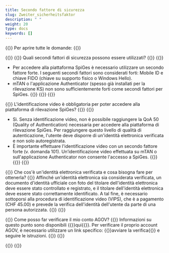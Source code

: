 ```yaml
---
title: Secondo fattore di sicurezza
slug: Zweiter_sicherheitsfaktor 
description: " "
weight: 20
type: docs
keywords: []
---
```


{{<faqBlock>}}
Per aprire tutte le domande: {{<collapsibleGroupCommand groupId="Zweiter_sicherheitsfaktor">}}

{{<numberedList>}}
{{<listItem>}}
Quali secondi fattori di sicurezza possono essere utilizzati?
{{<collapsibleBlock groupId="Zweiter_sicherheitsfaktor">}}
{{<markdown>}}

- Per accedere alla piattaforma SpiGes è necessario utilizzare un secondo fattore forte. I seguenti secondi fattori sono considerati forti: Mobile ID e chiave FIDO (chiave su supporto fisico o Windows Hello).
- mTAN o l'applicazione Authenticator (spesso già installati per la rilevazione KS) non sono sufficientemente forti come secondi fattori per SpiGes.
{{</markdown>}}
{{</collapsibleBlock>}}
{{</listItem>}}

{{<listItem>}}
L'identificazione video è obbligatoria per poter accedere alla piattaforma di rilevazione SpiGes?
{{<collapsibleBlock groupId="Zweiter_sicherheitsfaktor">}}
{{<markdown>}}

- Sì. Senza identificazione video, non è possibile raggiungere la QoA 50 (Quality of Authentication) necessaria per accedere alla piattaforma di rilevazione SpiGes. Per raggiungere questo livello di qualità di autenticazione, l'utente deve disporre di un'identità elettronica verificata e non solo autoregistrata.
- È importante effettuare l'identificazione video con un secondo fattore forte (v. domanda 101). Un’identificazione video effettuata su mTAN o sull'applicazione Authenticator non consente l'accesso a SpiGes.
{{</markdown>}}
{{</collapsibleBlock>}}
{{</listItem>}}

{{<listItem>}}
Che cos'è un'identità elettronica verificata e cosa bisogna fare per ottenerla?
{{<collapsibleBlock groupId="Zweiter_sicherheitsfaktor">}}
Affinché un'identità elettronica sia considerata verificata, un documento d'identità ufficiale con foto del titolare dell'identità elettronica deve essere stato controllato e registrato, e il titolare dell'identità elettronica deve essere stato correttamente identificato. A tal fine, è necessario sottoporsi alla procedura di identificazione video (VIPS), che è a pagamento (CHF 45.00) e prevede la verifica dell'identità dell'utente da parte di una persona autorizzata.
{{</collapsibleBlock>}}
{{</listItem>}}

{{<listItem>}}
Come posso far verificare il mio conto AGOV?
{{<collapsibleBlock groupId="Zweiter_sicherheitsfaktor">}}
Informazioni su questo punto sono disponibili {{<link url="https://help.eiam.swiss/?c=ident50&l=it" newTab="true">}}qui{{</link>}}. 
Per verificare il proprio account AGOV, è necessario utilizzare un link specifico: {{<link url="https://www.ident.agov.admin.ch/process?rpcode=2be262f1da0" newTab="true">}}avviare la verifica{{</link>}} e seguire le istruzioni.
{{</collapsibleBlock>}}
{{</listItem>}}

{{</numberedList>}}
{{</faqBlock>}}
